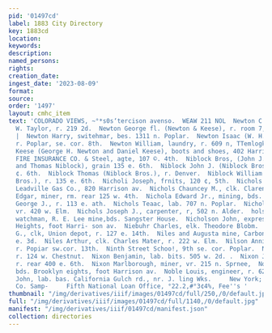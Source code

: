 ```yaml
---
pid: '01497cd'
label: 1883 City Directory
key: 1883cd
location: 
keywords: 
description: 
named_persons: 
rights: 
creation_date: 
ingest_date: '2023-08-09'
format: 
source: 
order: '1497'
layout: cmhc_item
text: 'COLORADO VIEWS, ~°*s0s‘tercison avenso.  WEAW 211 NOL  Newton C. E., clk. G.
  W. Taylor, r. 219 2d.  Newton George fl. (Newton & Keese), r. room 7, Boston blk.
  |  Newton Harry, switehmar, bes. 1311 n. Poplar.  Newton Isaac (W. H. Miller & Co.),
  r. Poplar, se. cor. 8th.  Newton William, laundry, r. 609 n, TTemlogk,  Newton &
  Keese (George H. Newton and Daniel Keese), boots and shoes, 402 Harrison av.  NIAGARA
  FIRE INSURANCE CO. & Steel, agte, 107 ©. 4th.  Niblock Bros, (John J., William G,
  and Thomas Niblock), grain 135 e. 6th.  Niblock John J. (Niblock Bros.), r. 135
  ¢. 6th.  Niblock Thomas (Niblock Bros.), r. Denver.  Niblock William G. (Niblock
  Bros.), r. 135 e. 6th.  Nicholi Joseph, frnits, 120 ¢, 5th.  Nichols Arthur, bkkpr,
  Leadville Gas Co., 820 Harrison av.  Nichols Chauncey M., clk. Clarendon Hotel.  Nichols
  Edgar, miner, rm. rear 125 w. 4th.  Nichola Edward Jr., mining, bds. Clarendon [otel.  Nichols
  George J., r. 113 e. ath.  Nichols Teaac, lab. 707 n. Poplar.  Nichols Joseph, miner,
  vr. 420 w. Elm.  Nichols Joseph J., carpenter, r, 502 n. Alder.  holson Charles,
  watchman, R. E. Lee mine,bds. Sangster House.  Nicholson John, expressman, r, Brooklyn
  Heights, foot Harri- son av.  Niebuhr Charles, elk. Theodore Blobm.  Niebuhr Fred.
  G., clk, Union depot, r. 127 e. 14th.  Niles and Augusta mine, Carbonate Hill, head
  e. 3d.  Niles Arthur, clk. Charles Mater, r. 222 w. Elm.  Nilson Annie Mrs., laundry
  r. Popiar sw.cor. 13th.  Ninth Street Schoo!, 9th se. cor. Poplar.  Nirnberg H.,
  r. 124 w. Chestnut.  Nixon Benjamin, lab. bits. 505 w. 2d. .  Nixon John R., miner,
  r. rear 400 e. 6th.  Nixon Marlborough, miner, vr. 215 n. Sprnee,  Noble George,
  bds. Brooklyn eights, foot Harrison av.  Noble Louis, engineer, r. 626 e. 7th.  Nolan
  John, lab. bas. California Gulch rd., nr. J. ling Wks.     New York; Buck, Clark                  ake
  Co. Samp-     Fifth National Loan Office, °22.2,#°3¢4%, Fee''s '
thumbnail: "/img/derivatives/iiif/images/01497cd/full/250,/0/default.jpg"
full: "/img/derivatives/iiif/images/01497cd/full/1140,/0/default.jpg"
manifest: "/img/derivatives/iiif/01497cd/manifest.json"
collection: directories
---
```

